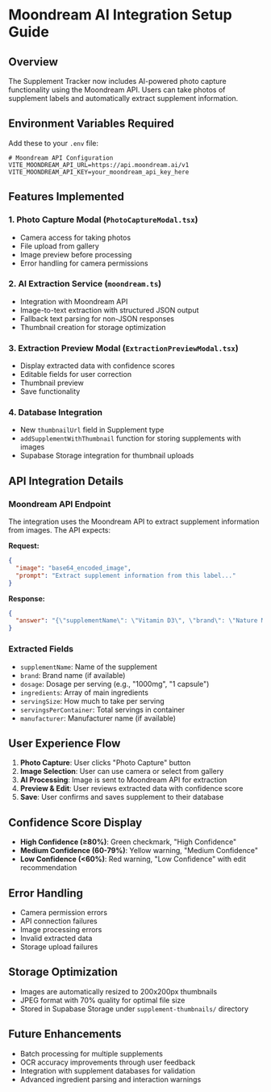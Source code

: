 # Moondream AI Integration Setup Guide

## Overview
The Supplement Tracker now includes AI-powered photo capture functionality using the Moondream API. Users can take photos of supplement labels and automatically extract supplement information.

## Environment Variables Required

Add these to your `.env` file:

```env
# Moondream API Configuration
VITE_MOONDREAM_API_URL=https://api.moondream.ai/v1
VITE_MOONDREAM_API_KEY=your_moondream_api_key_here
```

## Features Implemented

### 1. Photo Capture Modal (`PhotoCaptureModal.tsx`)
- Camera access for taking photos
- File upload from gallery
- Image preview before processing
- Error handling for camera permissions

### 2. AI Extraction Service (`moondream.ts`)
- Integration with Moondream API
- Image-to-text extraction with structured JSON output
- Fallback text parsing for non-JSON responses
- Thumbnail creation for storage optimization

### 3. Extraction Preview Modal (`ExtractionPreviewModal.tsx`)
- Display extracted data with confidence scores
- Editable fields for user correction
- Thumbnail preview
- Save functionality

### 4. Database Integration
- New `thumbnailUrl` field in Supplement type
- `addSupplementWithThumbnail` function for storing supplements with images
- Supabase Storage integration for thumbnail uploads

## API Integration Details

### Moondream API Endpoint
The integration uses the Moondream API to extract supplement information from images. The API expects:

**Request:**
```json
{
  "image": "base64_encoded_image",
  "prompt": "Extract supplement information from this label..."
}
```

**Response:**
```json
{
  "answer": "{\"supplementName\": \"Vitamin D3\", \"brand\": \"Nature Made\", ...}"
}
```

### Extracted Fields
- `supplementName`: Name of the supplement
- `brand`: Brand name (if available)
- `dosage`: Dosage per serving (e.g., "1000mg", "1 capsule")
- `ingredients`: Array of main ingredients
- `servingSize`: How much to take per serving
- `servingsPerContainer`: Total servings in container
- `manufacturer`: Manufacturer name (if available)

## User Experience Flow

1. **Photo Capture**: User clicks "Photo Capture" button
2. **Image Selection**: User can use camera or select from gallery
3. **AI Processing**: Image is sent to Moondream API for extraction
4. **Preview & Edit**: User reviews extracted data with confidence score
5. **Save**: User confirms and saves supplement to their database

## Confidence Score Display

- **High Confidence (≥80%)**: Green checkmark, "High Confidence"
- **Medium Confidence (60-79%)**: Yellow warning, "Medium Confidence"  
- **Low Confidence (<60%)**: Red warning, "Low Confidence" with edit recommendation

## Error Handling

- Camera permission errors
- API connection failures
- Image processing errors
- Invalid extracted data
- Storage upload failures

## Storage Optimization

- Images are automatically resized to 200x200px thumbnails
- JPEG format with 70% quality for optimal file size
- Stored in Supabase Storage under `supplement-thumbnails/` directory

## Future Enhancements

- Batch processing for multiple supplements
- OCR accuracy improvements through user feedback
- Integration with supplement databases for validation
- Advanced ingredient parsing and interaction warnings 